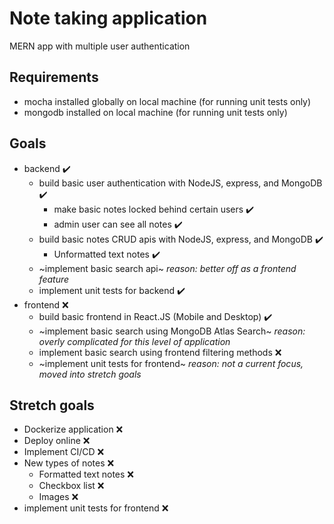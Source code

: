 # Note taking application

MERN app with multiple user authentication

## Requirements
- mocha installed globally on local machine (for running unit tests only)
- mongodb installed on local machine (for running unit tests only)

## Goals

- backend ✔️
  - build basic user authentication with NodeJS, express, and MongoDB ✔️
    - make basic notes locked behind certain users ✔️
    - admin user can see all notes ✔️
  - build basic notes CRUD apis with NodeJS, express, and MongoDB ✔️
    - Unformatted text notes ✔️
  - ~implement basic search api~ _reason: better off as a frontend feature_
  - implement unit tests for backend ✔️
- frontend ❌
  - build basic frontend in React.JS (Mobile and Desktop) ✔️
  - ~implement basic search using MongoDB Atlas Search~ _reason: overly complicated for this level of application_
  - implement basic search using frontend filtering methods :x:
  - ~implement unit tests for frontend~ _reason: not a current focus, moved into stretch goals_

## Stretch goals

- Dockerize application ❌
- Deploy online ❌
- Implement CI/CD ❌
- New types of notes ❌
  - Formatted text notes ❌
  - Checkbox list ❌
  - Images ❌
- implement unit tests for frontend ❌
